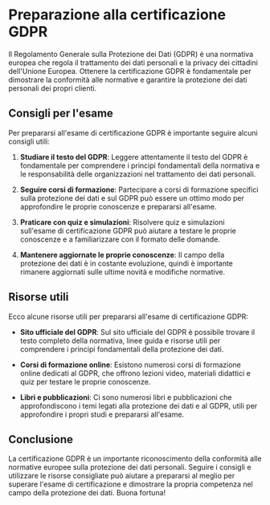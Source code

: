 # Preparazione alla certificazione GDPR

Il Regolamento Generale sulla Protezione dei Dati (GDPR) è una normativa europea che regola il trattamento dei dati personali e la privacy dei cittadini dell'Unione Europea. Ottenere la certificazione GDPR è fondamentale per dimostrare la conformità alle normative e garantire la protezione dei dati personali dei propri clienti.

## Consigli per l'esame

Per prepararsi all'esame di certificazione GDPR è importante seguire alcuni consigli utili:

1. **Studiare il testo del GDPR**: Leggere attentamente il testo del GDPR è fondamentale per comprendere i principi fondamentali della normativa e le responsabilità delle organizzazioni nel trattamento dei dati personali.

2. **Seguire corsi di formazione**: Partecipare a corsi di formazione specifici sulla protezione dei dati e sul GDPR può essere un ottimo modo per approfondire le proprie conoscenze e prepararsi all'esame.

3. **Praticare con quiz e simulazioni**: Risolvere quiz e simulazioni sull'esame di certificazione GDPR può aiutare a testare le proprie conoscenze e a familiarizzare con il formato delle domande.

4. **Mantenere aggiornate le proprie conoscenze**: Il campo della protezione dei dati è in costante evoluzione, quindi è importante rimanere aggiornati sulle ultime novità e modifiche normative.

## Risorse utili

Ecco alcune risorse utili per prepararsi all'esame di certificazione GDPR:

- **Sito ufficiale del GDPR**: Sul sito ufficiale del GDPR è possibile trovare il testo completo della normativa, linee guida e risorse utili per comprendere i principi fondamentali della protezione dei dati.

- **Corsi di formazione online**: Esistono numerosi corsi di formazione online dedicati al GDPR, che offrono lezioni video, materiali didattici e quiz per testare le proprie conoscenze.

- **Libri e pubblicazioni**: Ci sono numerosi libri e pubblicazioni che approfondiscono i temi legati alla protezione dei dati e al GDPR, utili per approfondire i propri studi e prepararsi all'esame.

## Conclusione

La certificazione GDPR è un importante riconoscimento della conformità alle normative europee sulla protezione dei dati personali. Seguire i consigli e utilizzare le risorse consigliate può aiutare a prepararsi al meglio per superare l'esame di certificazione e dimostrare la propria competenza nel campo della protezione dei dati. Buona fortuna!
